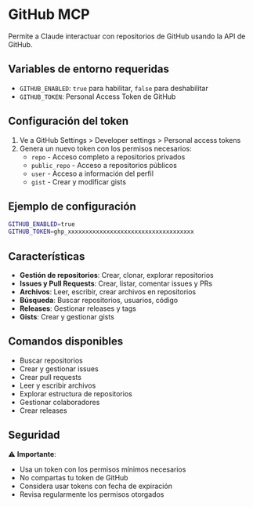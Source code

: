 # GitHub MCP

Permite a Claude interactuar con repositorios de GitHub usando la API de GitHub.

## Variables de entorno requeridas

- `GITHUB_ENABLED`: `true` para habilitar, `false` para deshabilitar
- `GITHUB_TOKEN`: Personal Access Token de GitHub

## Configuración del token

1. Ve a GitHub Settings > Developer settings > Personal access tokens
2. Genera un nuevo token con los permisos necesarios:
   - `repo` - Acceso completo a repositorios privados
   - `public_repo` - Acceso a repositorios públicos
   - `user` - Acceso a información del perfil
   - `gist` - Crear y modificar gists

## Ejemplo de configuración

```bash
GITHUB_ENABLED=true
GITHUB_TOKEN=ghp_xxxxxxxxxxxxxxxxxxxxxxxxxxxxxxxxxxxx
```

## Características

- **Gestión de repositorios**: Crear, clonar, explorar repositorios
- **Issues y Pull Requests**: Crear, listar, comentar issues y PRs
- **Archivos**: Leer, escribir, crear archivos en repositorios
- **Búsqueda**: Buscar repositorios, usuarios, código
- **Releases**: Gestionar releases y tags
- **Gists**: Crear y gestionar gists

## Comandos disponibles

- Buscar repositorios
- Crear y gestionar issues
- Crear pull requests
- Leer y escribir archivos
- Explorar estructura de repositorios
- Gestionar colaboradores
- Crear releases

## Seguridad

⚠️ **Importante**: 
- Usa un token con los permisos mínimos necesarios
- No compartas tu token de GitHub
- Considera usar tokens con fecha de expiración
- Revisa regularmente los permisos otorgados